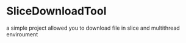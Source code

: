 # SliceDownloadTool
a simple project allowed you to download file in slice and multithread enviroument

